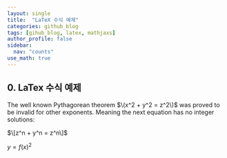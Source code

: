 ```yaml
---
layout: single
title:  "LaTeX 수식 예제"
categories: github_blog
tags: [gihub_blog, latex, mathjaxs]
author_profile: false
sidebar:
  nav: "counts"
use_math: true
---
```


## 0. LaTex 수식 예제

The well known Pythagorean theorem $\(x^2 + y^2 = z^2\)$ was
proved to be invalid for other exponents.
Meaning the next equation has no integer solutions:

$\[z^n + y^n = z^n\]$

$y = f(x)^2$
